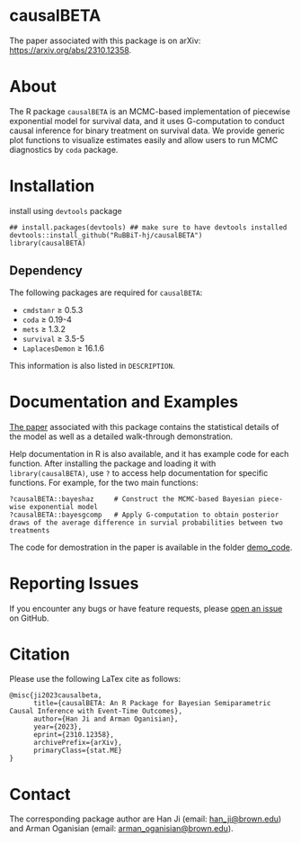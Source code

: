 # causalBETA
The paper associated with this package is on arXiv: https://arxiv.org/abs/2310.12358.

# About
The R package `causalBETA` is an MCMC-based implementation of piecewise exponential model for survival data, and it uses G-computation to conduct causal inference for binary treatment on survival data. We provide generic plot functions to visualize estimates easily and allow users to run MCMC diagnostics by `coda` package.

# Installation
install using `devtools` package
```
## install.packages(devtools) ## make sure to have devtools installed 
devtools::install_github("RuBBiT-hj/causalBETA")
library(causalBETA)
```

## Dependency

The following packages are required for `causalBETA`:

* `cmdstanr` ≥ 0.5.3
* `coda` ≥ 0.19-4
* `mets` ≥ 1.3.2
* `survival` ≥ 3.5-5
* `LaplacesDemon` ≥ 16.1.6

This information is also listed in `DESCRIPTION`.

# Documentation and Examples
[The paper](https://arxiv.org/abs/2310.12358) associated with this package contains the statistical details of the model as well as a detailed walk-through demonstration.

Help documentation in R is also available, and it has example code for each function. After installing the package and loading it with `library(causalBETA)`, use `?` to access help documentation for specific functions. For example, for the two main functions:
```
?causalBETA::bayeshaz     # Construct the MCMC-based Bayesian piece-wise exponential model
?causalBETA::bayesgcomp   # Apply G-computation to obtain posterior draws of the average difference in survial probabilities between two treatments
```

The code for demostration in the paper is available in the folder [demo_code](https://github.com/RuBBiT-hj/causalBETA/tree/main/demo_code).


# Reporting Issues
If you encounter any bugs or have feature requests, please [open an issue](https://github.com/RuBBiT-hj/causalBETA/issues) on GitHub.

# Citation
Please use the following LaTex cite as follows:
```
@misc{ji2023causalbeta,
      title={causalBETA: An R Package for Bayesian Semiparametric Causal Inference with Event-Time Outcomes}, 
      author={Han Ji and Arman Oganisian},
      year={2023},
      eprint={2310.12358},
      archivePrefix={arXiv},
      primaryClass={stat.ME}
}
```

# Contact
The corresponding package author are Han Ji (email: han_ji@brown.edu) and Arman Oganisian (email: arman_oganisian@brown.edu).